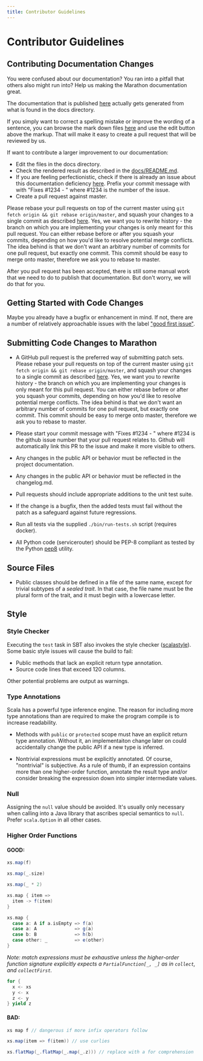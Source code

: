 ```yaml
---
title: Contributor Guidelines
---
```



# Contributor Guidelines

## Contributing Documentation Changes

You were confused about our documentation? You ran into a
pitfall that others also might run into? Help us making the Marathon documentation great.
 
The documentation that is published [here](https://mesosphere.github.io/marathon/) actually gets
generated from what is found in the docs directory.

If you simply want to correct a spelling mistake or improve the wording of a sentence, you can browse
the mark down files [here](https://github.com/mesosphere/marathon/tree/master/docs) and use the edit
button above the markup. That will make it easy to create a pull request that will be reviewed by us.

If want to contribute a larger improvement to our documentation: 

* Edit the files in the docs directory.
* Check the rendered result as described in the 
  [docs/README.md](https://github.com/mesosphere/marathon/blob/master/docs/README.md).
* If you are feeling perfectionistic, check if there is already an issue about this documentation deficiency
  [here](https://github.com/mesosphere/marathon/issues?q=is%3Aopen+is%3Aissue+label%3Adocs).
  Prefix your commit message with with "Fixes #1234 - " where #1234 is the number of the issue.
* Create a pull request against master.

Please rebase your pull requests on top of the current master using
  `git fetch origin && git rebase origin/master`, and squash your changes to a single commit as
  described [here](http://gitready.com/advanced/2009/02/10/squashing-commits-with-rebase.html).
  Yes, we want you to rewrite history - the branch on which you are
  implementing your changes is only meant for this pull request. You can
  either rebase before or after you squash your commits, depending on how
  you'd like to resolve potential merge conflicts. The idea behind is that we
  don't want an arbitrary number of commits for one pull request, but exactly
  one commit. This commit should be easy to merge onto master, therefore we
  ask you to rebase to master.
    
After you pull request has been accepted, there is still some manual work that we need to do to publish that 
documentation. But don't worry, we will do that for you.

## Getting Started with Code Changes

Maybe you already have a bugfix or enhancement in mind.  If not, there are a
number of relatively approachable issues with the label
["good first issue"](https://github.com/mesosphere/marathon/issues?q=is%3Aopen+is%3Aissue+label%3A%22good+first+issue%22).

<!--
## License Agreement

_TODO_: Do we need a CLA?
-->

## Submitting Code Changes to Marathon

- A GitHub pull request is the preferred way of submitting patch sets. Please
  rebase your pull requests on top of the current master using
  `git fetch origin && git rebase origin/master`, and squash your changes to a single commit as
  described [here](http://gitready.com/advanced/2009/02/10/squashing-commits-with-rebase.html).
  Yes, we want you to rewrite history - the branch on which you are
  implementing your changes is only meant for this pull request. You can
  either rebase before or after you squash your commits, depending on how
  you'd like to resolve potential merge conflicts. The idea behind is that we
  don't want an arbitrary number of commits for one pull request, but exactly
  one commit. This commit should be easy to merge onto master, therefore we
  ask you to rebase to master.
  
- Please start your commit message with "Fixes #1234 - " where #1234 is the github issue number
  that your pull request relates to. Github will automatically link this PR to the issue and make it more
  visible to others.

- Any changes in the public API or behavior must be reflected in the project
  documentation.

- Any changes in the public API or behavior must be reflected in the changelog.md.

- Pull requests should include appropriate additions to the unit test suite.

- If the change is a bugfix, then the added tests must fail without the patch
  as a safeguard against future regressions.

- Run all tests via the supplied `./bin/run-tests.sh` script (requires docker).

- All Python code (servicerouter) should be PEP-8 compliant as tested by the Python
  [pep8](http://pep8.readthedocs.org/en/latest/intro.html) utility.

## Source Files

- Public classes should be defined in a file of the same name, except for
  trivial subtypes of a _sealed trait_.  In that case, the file name must be
  the plural form of the trait, and it must begin with a lowercase letter.

## Style

### Style Checker

Executing the `test` task in SBT also invokes the style checker
([scalastyle](http://www.scalastyle.org/)).  Some basic style issues will
cause the build to fail:

- Public methods that lack an explicit return type annotation.
- Source code lines that exceed 120 columns.

Other potential problems are output as warnings.

### Type Annotations

Scala has a powerful type inference engine. The reason for including more type
annotations than are required to make the program compile is to increase
readability.

- Methods with `public` or `protected` scope must have an explicit return type
  annotation.  Without it, an implementaiton change later on could
  accidentally change the public API if a new type is inferred.

- Nontrivial expressions must be explicitly annotated.  Of course, "nontrivial"
  is subjective.  As a rule of thumb, if an expression contains more than one
  higher-order function, annotate the result type and/or consider breaking the
  expression down into simpler intermediate values.

### Null

Assigning the `null` value should be avoided.  It's usually only necessary when
calling into a Java library that ascribes special semantics to `null`.  Prefer
`scala.Option` in all other cases.

### Higher Order Functions

#### GOOD:

```scala
xs.map(f)
```

```scala
xs.map(_.size)
```

```scala
xs.map(_ * 2)
```

```scala
xs.map { item =>
  item -> f(item)
}
```

```scala
xs.map {
  case a: A if a.isEmpty => f(a)
  case a: A              => g(a)
  case b: B              => h(b)
  case other: _          => e(other)
}
```

_Note: match expressions must be exhaustive unless the higher-order function
signature explicitly expects a `PartialFunction[_, _]` as in `collect`, and
`collectFirst`._

```scala
for {
  x <- xs
  y <- x
  z <- y
} yield z
```

#### BAD:

```scala
xs map f // dangerous if more infix operators follow
```

```scala
xs.map(item => f(item)) // use curlies
```

```scala
xs.flatMap(_.flatMap(_.map(_.z))) // replace with a for comprehension
```

